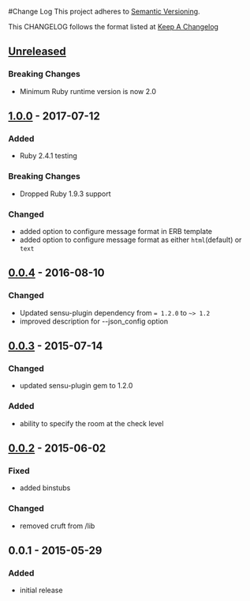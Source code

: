 #Change Log
This project adheres to [Semantic Versioning](http://semver.org/).

This CHANGELOG follows the format listed at [Keep A Changelog](http://keepachangelog.com/)

## [Unreleased]
### Breaking Changes
- Minimum Ruby runtime version is now 2.0

## [1.0.0] - 2017-07-12
### Added
- Ruby 2.4.1 testing

### Breaking Changes
- Dropped Ruby 1.9.3 support

### Changed
- added option to configure message format in ERB template
- added option to configure message format as either `html`(default) or `text`

## [0.0.4] - 2016-08-10
### Changed
- Updated sensu-plugin dependency from `= 1.2.0` to `~> 1.2`
- improved description for --json_config option

## [0.0.3] - 2015-07-14
### Changed
- updated sensu-plugin gem to 1.2.0

### Added
- ability to specify the room at the check level

## [0.0.2] - 2015-06-02
### Fixed
- added binstubs
### Changed
- removed cruft from /lib

## 0.0.1 - 2015-05-29
### Added
- initial release

[Unreleased]: https://github.com/sensu-plugins/sensu-plugins-hipchat/compare/1.0.0...HEAD
[1.0.0]: https://github.com/sensu-plugins/sensu-plugins-hipchat/compare/0.0.4...1.0.0
[0.0.4]: https://github.com/sensu-plugins/sensu-plugins-hipchat/compare/0.0.3...0.0.4
[0.0.3]: https://github.com/sensu-plugins/sensu-plugins-hipchat/compare/0.0.2...0.0.3
[0.0.2]: https://github.com/sensu-plugins/sensu-plugins-hipchat/compare/0.0.1...0.0.2
